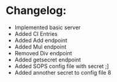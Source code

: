 # Changelog:
- Implemented basic server
- Added CI Entries
- Added Add endpoint
- Added Mul endpoint
- Removed Div endpoint
- Added getsecret endpoint
- Added SOPS config file with secret ;]
- Added annother secret to config file 8
